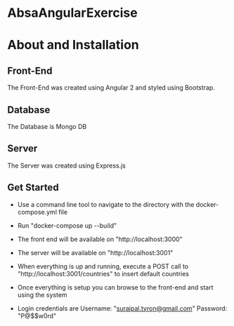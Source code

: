# AbsaAngularExercise

# About and Installation

## Front-End

The Front-End was created using Angular 2 and styled using Bootstrap.

## Database

The Database is Mongo DB

## Server
The Server was created using Express.js
    
    
## Get Started

- Use a command line tool to navigate to the directory with the docker-compose.yml file
- Run "docker-compose up --build"
- The front end will be available on "http://localhost:3000"
- The server will be available on "http://localhost:3001"
- When everything is up and running, execute a POST call to "http://localhost:3001/countries" to insert default countries

- Once everything is setup you can browse to the front-end and start using the system
- Login credentials are Username: "surajpal.tyron@gmail.com" Password: "P@$$w0rd"






